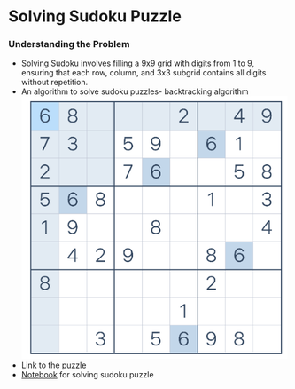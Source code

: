 # Solving Sudoku Puzzle 
### Understanding the Problem
- Solving Sudoku involves filling a 9x9 grid with digits from 1 to 9, ensuring that each row, column, and 3x3 subgrid contains all digits without repetition.</br>
- An algorithm to solve sudoku puzzles- backtracking algorithm</br>
  ![puzzle](https://github.com/swalehmwadime/NLP-Beginners-guide/blob/main/Sudoku%20puzzle.png)
- Link to the [puzzle](https://sudoku.com/easy/)
- [Notebook](https://colab.research.google.com/drive/1Z93mCo6mHk4dtHjq_65NnP0vGhyQPEFC#scrollTo=TChRF-J0639X) for solving sudoku puzzle
